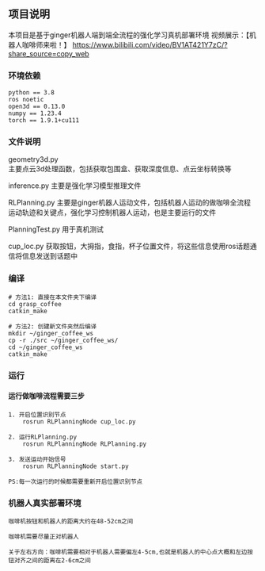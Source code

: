 ## 项目说明
本项目是基于ginger机器人端到端全流程的强化学习真机部署环境
视频展示：【机器人咖啡师来啦！】 https://www.bilibili.com/video/BV1AT421Y7zC/?share_source=copy_web

### 环境依赖
    python == 3.8
    ros noetic
    open3d == 0.13.0
    numpy == 1.23.4
    torch == 1.9.1+cu111

### 文件说明

geometry3d.py  
    主要点云3d处理函数，包括获取包围盒、获取深度信息、点云坐标转换等

inference.py
    主要是强化学习模型推理文件

RLPlanning.py
    主要是ginger机器人运动文件，包括机器人运动的做咖啡全流程运动轨迹和关键点，强化学习控制机器人运动，也是主要运行的文件

PlanningTest.py
    用于真机测试

cup_loc.py
    获取按钮，大拇指，食指，杯子位置文件，将这些信息使用ros话题通信将信息发送到话题中


### 编译

```
# 方法1: 直接在本文件夹下编译
cd grasp_coffee
catkin_make

# 方法2: 创建新文件夹然后编译
mkdir ~/ginger_coffee_ws
cp -r ./src ~/ginger_coffee_ws/
cd ~/ginger_coffee_ws
catkin_make
```

### 运行

#### 运行做咖啡流程需要三步 
    1. 开启位置识别节点
        rosrun RLPlanningNode cup_loc.py

    2. 运行RLPlanning.py 
        rosrun RLPlanningNode RLPlanning.py

    3. 发送运动开始信号
        rosrun RLPlanningNode start.py

    PS:每一次运行的时候都需要重新开启位置识别节点

### 机器人真实部署环境

    咖啡机按钮和机器人的距离大约在48-52cm之间

    咖啡机需要尽量正对机器人

    关于左右方向：咖啡机需要相对于机器人需要偏左4-5cm,也就是机器人的中心点大概和左边按钮对齐之间的距离在2-6cm之间
